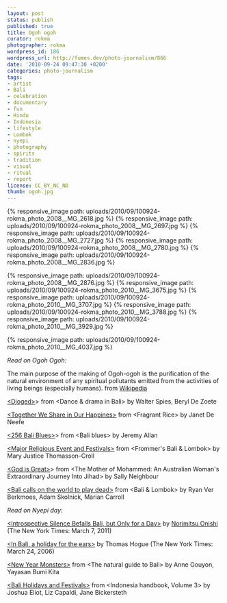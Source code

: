 ```yaml
---
layout: post
status: publish
published: true
title: Ogoh ogoh
curator: rokma
photographer: rokma
wordpress_id: 186
wordpress_url: http://fumes.dev/photo-journalism/866
date: '2010-09-24 09:47:30 +0200'
categories: photo-journalism
tags:
- artist
- Bali
- celebration
- documentary
- fun
- Hindu
- Indonesia
- lifestyle
- Lombok
- nyepi
- photography
- spirits
- tradition
- visual
- ritual
- report
license: CC_BY_NC_ND
thumb: ogoh.jpg
---
```



{% responsive_image path: uploads/2010/09/100924-rokma_photo_2008__MG_2618.jpg %}
{% responsive_image path: uploads/2010/09/100924-rokma_photo_2008__MG_2697.jpg %}
{% responsive_image path: uploads/2010/09/100924-rokma_photo_2008__MG_2727.jpg %}
{% responsive_image path: uploads/2010/09/100924-rokma_photo_2008__MG_2780.jpg %}
{% responsive_image path: uploads/2010/09/100924-rokma_photo_2008__MG_2836.jpg %}

{% responsive_image path: uploads/2010/09/100924-rokma_photo_2008__MG_2876.jpg %}
{% responsive_image path: uploads/2010/09/100924-rokma_photo_2010__MG_3675.jpg %}
{% responsive_image path: uploads/2010/09/100924-rokma_photo_2010__MG_3707.jpg %}
{% responsive_image path: uploads/2010/09/100924-rokma_photo_2010__MG_3788.jpg %}
{% responsive_image path: uploads/2010/09/100924-rokma_photo_2010__MG_3929.jpg %}

{% responsive_image path: uploads/2010/09/100924-rokma_photo_2010__MG_4037.jpg %}

_Read on Ogoh Ogoh:_

The main purpose of the making of Ogoh-ogoh is the purification of the natural environment of any spiritual pollutants emitted from the activities of living beings (especially humans).  from <a target="_blank" href="http://en.wikipedia.org/wiki/Ogoh-ogoh" rel="nofollow">Wikipedia</a>

<a href="http://books.google.com/books?id=zZ_Zk_E1lG0C&lpg=PA243&dq=ogoh%20ogoh&pg=PA243#v=onepage&q=ogoh%20ogoh&f=false" target="_blank">&lt;Djoged&gt;</a>&gt; from &lt;Dance &amp; drama in Bali&gt; by Walter Spies, Beryl De Zoete

<a href="http://books.google.com/books?id=9_FR9UgpaRIC&lpg=PA141&dq=ogoh%20ogoh&pg=PA141#v=onepage&q=ogoh%20ogoh&f=false" target="_blank">&lt;Together We Share in Our Happines&gt;</a> from &lt;Fragrant Rice&gt; by Janet De Neefe

<a href="http://books.google.com/books?id=dpUMTUnGtjIC&lpg=PA256&dq=ogoh%20ogoh&pg=PA256#v=onepage&q=ogoh%20ogoh&f=false" target="_blank">&lt;256 Bali Blues&gt;</a>&gt; from &lt;Bali blues&gt; by Jeremy Allan

<a href="http://books.google.com/books?id=-SdPoFp5WY0C&lpg=PA32&dq=ogoh%20ogoh&pg=PA32#v=onepage&q=ogoh%20ogoh&f=false" target="_blank">&lt;Major Religious Event and Festivals&gt;</a> from &lt;Frommer's Bali & Lombok&gt; by Mary Justice Thomasson-Croll

<a href="http://books.google.com/books?id=Lw_pNuHejjAC&lpg=PA49&dq=ogoh%20ogoh&pg=PA49#v=onepage&q=ogoh%20ogoh&f=false" target="_blank">&lt;God is Great&gt;</a>&gt; from &lt;The Mother of Mohammed: An Australian Woman's Extraordinary Journey Into Jihad&gt; by Sally Neighbour

<a href="http://books.google.com/books?id=j7YosVd8wEMC&lpg=PA62&dq=ogoh%20ogoh&pg=PA62#v=onepage&q=ogoh%20ogoh&f=false" target="_blank">&lt;Bali calls on the world to play dead&gt;</a> from &lt;Bali &amp; Lombok&gt; by Ryan Ver Berkmoes, Adam Skolnick, Marian Carroll
 


_Read on Nyepi day:_

<a target="_blank" href="http://www.nytimes.com/2011/03/07/world/asia/07indonesia.html?_r=1" rel="nofollow">&lt;Introspective Silence Befalls Bali, but Only for a Day&gt;</a> by <a href="http://topics.nytimes.com/topics/reference/timestopics/people/o/norimitsu_onishi/index.html?inline=nyt-per" target="_blank" rel="nofollow">Norimitsu Onishi</a> (The New York Times: March 7, 2011)

<a target="_blank" href="http://www.nytimes.com/2006/03/24/opinion/24iht-edhogue.html" rel="nofollow"> &lt;In Bali, a holiday for the ears&gt;</a> by Thomas Hogue (The New York Times:  March 24, 2006)

<a target="_blank" href="http://books.google.com/books?id=RzUPfuQ1GO0C&pg=PP93&dq=ogoh+ogoh&hl=en&ei=7Nx6TqG8KITJrQeFh_3CDw&sa=X&oi=book_result&ct=result&resnum=5&ved=0CEAQ6AEwBA#v=onepage&q=ogoh%20ogoh&f=false">&lt;New Year Monsters&gt;</a> from &lt;The natural guide to Bali&gt;  by Anne Gouyon, Yayasan Bumi Kita


<a target="_blank" href="http://books.google.com/books?id=ktv0_me9x2UC&lpg=PA321&dq=ogoh%20ogoh&pg=PA321#v=onepage&q=ogoh%20ogoh&f=false">&lt;Bali Holidays and Festivals&gt;</a> from &lt;Indonesia handbook, Volume 3&gt; by Joshua Eliot, Liz Capaldi, Jane Bickersteth 


